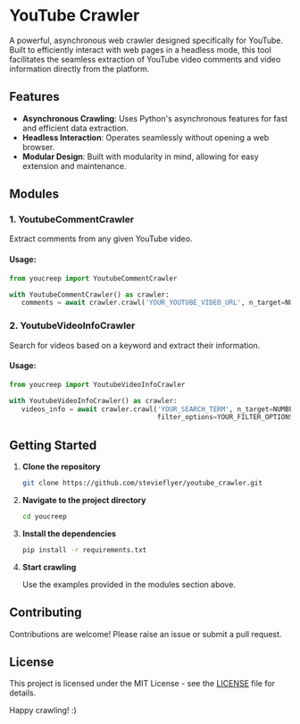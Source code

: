 # YouTube Crawler

A powerful, asynchronous web crawler designed specifically for YouTube. Built to efficiently interact with web pages in a headless mode, this tool facilitates the seamless extraction of YouTube video comments and video information directly from the platform.

## Features

- **Asynchronous Crawling**: Uses Python's asynchronous features for fast and efficient data extraction.
- **Headless Interaction**: Operates seamlessly without opening a web browser.
- **Modular Design**: Built with modularity in mind, allowing for easy extension and maintenance.

## Modules

### 1. YoutubeCommentCrawler

Extract comments from any given YouTube video. 

#### Usage:

```python
from youcreep import YoutubeCommentCrawler

with YoutubeCommentCrawler() as crawler:
   comments = await crawler.crawl('YOUR_YOUTUBE_VIDEO_URL', n_target=NUMBER_OF_COMMENTS_TO_FETCH)
```

### 2. YoutubeVideoInfoCrawler

Search for videos based on a keyword and extract their information.

#### Usage:

```python
from youcreep import YoutubeVideoInfoCrawler

with YoutubeVideoInfoCrawler() as crawler:
   videos_info = await crawler.crawl('YOUR_SEARCH_TERM', n_target=NUMBER_OF_VIDEOS_TO_FETCH,
                                     filter_options=YOUR_FILTER_OPTIONS)
```

## Getting Started

1. **Clone the repository**

    ```bash
    git clone https://github.com/stevieflyer/youtube_crawler.git
    ```

2. **Navigate to the project directory**

    ```bash
    cd youcreep
    ```

3. **Install the dependencies**

    ```bash
    pip install -r requirements.txt
    ```

4. **Start crawling**

    Use the examples provided in the modules section above.

## Contributing

Contributions are welcome! Please raise an issue or submit a pull request.

## License

This project is licensed under the MIT License - see the [LICENSE](LICENSE) file for details.

Happy crawling! :)
    

